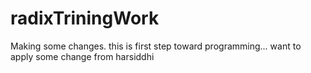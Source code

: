 # radixTriningWork
Making some changes.
this is first step toward programming...
want to apply some change from harsiddhi
